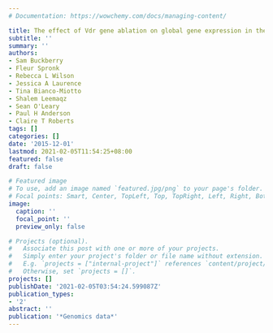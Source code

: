 ```yaml
---
# Documentation: https://wowchemy.com/docs/managing-content/

title: The effect of Vdr gene ablation on global gene expression in the mouse placenta
subtitle: ''
summary: ''
authors:
- Sam Buckberry
- Fleur Spronk
- Rebecca L Wilson
- Jessica A Laurence
- Tina Bianco-Miotto
- Shalem Leemaqz
- Sean O'Leary
- Paul H Anderson
- Claire T Roberts
tags: []
categories: []
date: '2015-12-01'
lastmod: 2021-02-05T11:54:25+08:00
featured: false
draft: false

# Featured image
# To use, add an image named `featured.jpg/png` to your page's folder.
# Focal points: Smart, Center, TopLeft, Top, TopRight, Left, Right, BottomLeft, Bottom, BottomRight.
image:
  caption: ''
  focal_point: ''
  preview_only: false

# Projects (optional).
#   Associate this post with one or more of your projects.
#   Simply enter your project's folder or file name without extension.
#   E.g. `projects = ["internal-project"]` references `content/project/deep-learning/index.md`.
#   Otherwise, set `projects = []`.
projects: []
publishDate: '2021-02-05T03:54:24.599087Z'
publication_types:
- '2'
abstract: ''
publication: '*Genomics data*'
---
```

